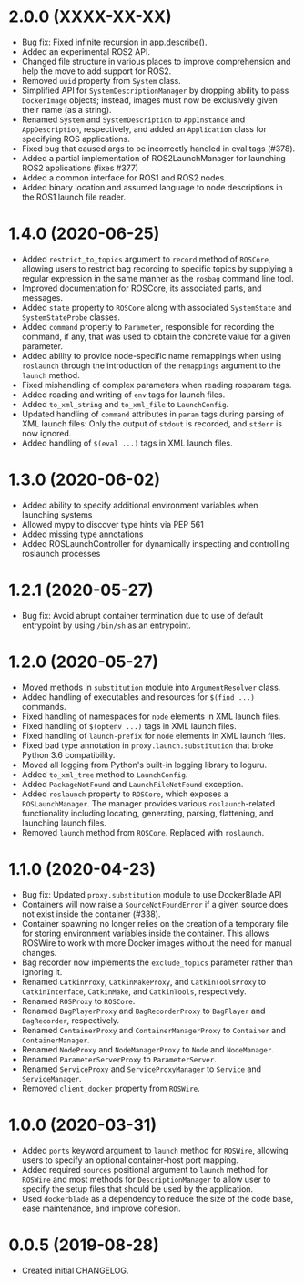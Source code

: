 # 2.0.0 (XXXX-XX-XX)

* Bug fix: Fixed infinite recursion in app.describe().
* Added an experimental ROS2 API.
* Changed file structure in various places to improve comprehension and help
  the move to add support for ROS2.
* Removed `uuid` property from `System` class.
* Simplified API for `SystemDescriptionManager` by dropping ability to pass
  `DockerImage` objects; instead, images must now be exclusively given their
  name (as a string).
* Renamed `System` and `SystemDescription` to `AppInstance` and
  `AppDescription`, respectively, and added an `Application` class for
  specifying ROS applications.
* Fixed bug that caused args to be incorrectly handled in eval tags (#378).
* Added a partial implementation of ROS2LaunchManager for launching ROS2 
  applications (fixes #377)
* Added a common interface for ROS1 and ROS2 nodes.
* Added binary location and assumed language to node descriptions in the
  ROS1 launch file reader.

# 1.4.0 (2020-06-25)

* Added `restrict_to_topics` argument to `record` method of `ROSCore`, allowing
  users to restrict bag recording to specific topics by supplying a regular
  expression in the same manner as the `rosbag` command line tool.
* Improved documentation for ROSCore, its associated parts, and messages.
* Added `state` property to `ROSCore` along with associated
  `SystemState` and `SystemStateProbe` classes.
* Added `command` property to `Parameter`, responsible for recording the
  command, if any, that was used to obtain the concrete value for a given
  parameter.
* Added ability to provide node-specific name remappings when using `roslaunch`
  through the introduction of the `remappings` argument to the `launch`
  method.
* Fixed mishandling of complex parameters when reading rosparam tags.
* Added reading and writing of `env` tags for launch files.
* Added `to_xml_string` and `to_xml_file` to `LaunchConfig`.
* Updated handling of `command` attributes in `param` tags during parsing
  of XML launch files: Only the output of `stdout` is recorded, and `stderr`
  is now ignored.
* Added handling of `$(eval ...)` tags in XML launch files.


# 1.3.0 (2020-06-02)

* Added ability to specify additional environment variables when launching
  systems
* Allowed mypy to discover type hints via PEP 561
* Added missing type annotations
* Added ROSLaunchController for dynamically inspecting and controlling
  roslaunch processes


# 1.2.1 (2020-05-27)

* Bug fix: Avoid abrupt container termination due to use of default
  entrypoint by using `/bin/sh` as an entrypoint.


# 1.2.0 (2020-05-27)

* Moved methods in `substitution` module into `ArgumentResolver` class.
* Added handling of executables and resources for `$(find ...)` commands.
* Fixed handling of namespaces for `node` elements in XML launch files.
* Fixed handling of `$(optenv ...)` tags in XML launch files.
* Fixed handling of `launch-prefix` for `node` elements in XML launch files.
* Fixed bad type annotation in `proxy.launch.substitution` that broke Python
  3.6 compatibility.
* Moved all logging from Python's built-in logging library to loguru.
* Added `to_xml_tree` method to `LaunchConfig`.
* Added `PackageNotFound` and `LaunchFileNotFound` exception.
* Added `roslaunch` property to `ROSCore`, which exposes a `ROSLaunchManager`.
  The manager provides various `roslaunch`-related functionality including
  locating, generating, parsing, flattening, and launching launch files.
* Removed `launch` method from `ROSCore`. Replaced with `roslaunch`.


# 1.1.0 (2020-04-23)

* Bug fix: Updated `proxy.substitution` module to use DockerBlade API
* Containers will now raise a `SourceNotFoundError` if a given source does
  not exist inside the container (#338).
* Container spawning no longer relies on the creation of a temporary file
  for storing environment variables inside the container. This allows
  ROSWire to work with more Docker images without the need for manual
  changes.
* Bag recorder now implements the `exclude_topics` parameter rather than
  ignoring it.
* Renamed `CatkinProxy`, `CatkinMakeProxy`, and `CatkinToolsProxy` to
  `CatkinInterface`, `CatkinMake`, and `CatkinTools`, respectively.
* Renamed `ROSProxy` to `ROSCore`.
* Renamed `BagPlayerProxy` and `BagRecorderProxy` to `BagPlayer` and
  `BagRecorder`, respectively.
* Renamed `ContainerProxy` and `ContainerManagerProxy` to `Container` and
  `ContainerManager`.
* Renamed `NodeProxy` and `NodeManagerProxy` to `Node` and `NodeManager`.
* Renamed `ParameterServerProxy` to `ParameterServer`.
* Renamed `ServiceProxy` and `ServiceProxyManager` to `Service` and
  `ServiceManager`.
* Removed `client_docker` property from `ROSWire`.


# 1.0.0 (2020-03-31)

* Added `ports` keyword argument to `launch` method for `ROSWire`, allowing
  users to specify an optional container-host port mapping.
* Added required `sources` positional argument to `launch` method for `ROSWire`
  and most methods for `DescriptionManager` to allow user to specify the setup
  files that should be used by the application.
* Used `dockerblade` as a dependency to reduce the size of the code base,
  ease maintenance, and improve cohesion.


# 0.0.5 (2019-08-28)

* Created initial CHANGELOG.
